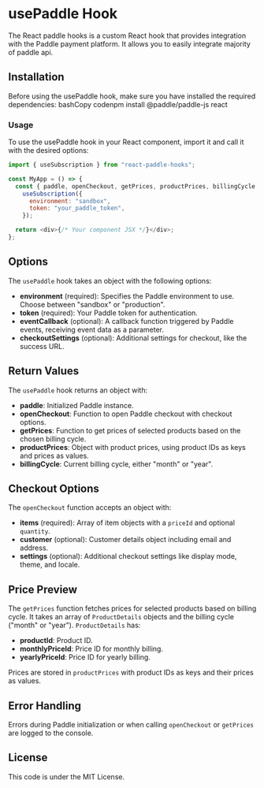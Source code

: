 # usePaddle Hook

The React paddle hooks is a custom React hook that provides integration with the Paddle payment platform. It allows you to easily integrate majority of paddle api.

## Installation

Before using the usePaddle hook, make sure you have installed the required dependencies:
bashCopy codenpm install @paddle/paddle-js react

### Usage

To use the usePaddle hook in your React component, import it and call it with the desired options:

```javascript
import { useSubscription } from "react-paddle-hooks";

const MyApp = () => {
  const { paddle, openCheckout, getPrices, productPrices, billingCycle } =
    useSubscription({
      environment: "sandbox",
      token: "your_paddle_token",
    });

  return <div>{/* Your component JSX */}</div>;
};
```

## Options

The `usePaddle` hook takes an object with the following options:

- **environment** (required): Specifies the Paddle environment to use. Choose between "sandbox" or "production".
- **token** (required): Your Paddle token for authentication.
- **eventCallback** (optional): A callback function triggered by Paddle events, receiving event data as a parameter.
- **checkoutSettings** (optional): Additional settings for checkout, like the success URL.

## Return Values

The `usePaddle` hook returns an object with:

- **paddle**: Initialized Paddle instance.
- **openCheckout**: Function to open Paddle checkout with checkout options.
- **getPrices**: Function to get prices of selected products based on the chosen billing cycle.
- **productPrices**: Object with product prices, using product IDs as keys and prices as values.
- **billingCycle**: Current billing cycle, either "month" or "year".

## Checkout Options

The `openCheckout` function accepts an object with:

- **items** (required): Array of item objects with a `priceId` and optional `quantity`.
- **customer** (optional): Customer details object including email and address.
- **settings** (optional): Additional checkout settings like display mode, theme, and locale.

## Price Preview

The `getPrices` function fetches prices for selected products based on billing cycle. It takes an array of `ProductDetails` objects and the billing cycle ("month" or "year"). `ProductDetails` has:

- **productId**: Product ID.
- **monthlyPriceId**: Price ID for monthly billing.
- **yearlyPriceId**: Price ID for yearly billing.

Prices are stored in `productPrices` with product IDs as keys and their prices as values.

## Error Handling

Errors during Paddle initialization or when calling `openCheckout` or `getPrices` are logged to the console.

## License

This code is under the MIT License.
